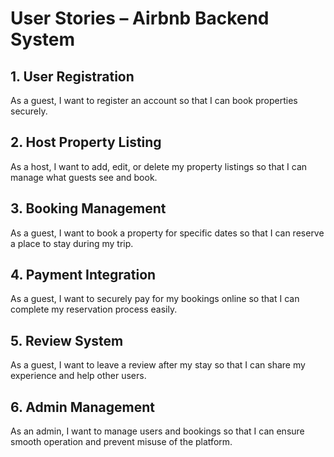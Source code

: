 # User Stories – Airbnb Backend System

## 1. User Registration
As a guest, I want to register an account so that I can book properties securely.

## 2. Host Property Listing
As a host, I want to add, edit, or delete my property listings so that I can manage what guests see and book.

## 3. Booking Management
As a guest, I want to book a property for specific dates so that I can reserve a place to stay during my trip.

## 4. Payment Integration
As a guest, I want to securely pay for my bookings online so that I can complete my reservation process easily.

## 5. Review System
As a guest, I want to leave a review after my stay so that I can share my experience and help other users.

## 6. Admin Management
As an admin, I want to manage users and bookings so that I can ensure smooth operation and prevent misuse of the platform.

